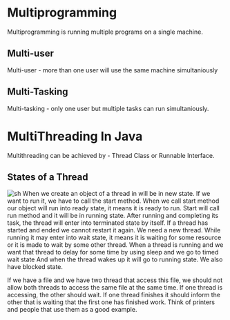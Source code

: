 # Multiprogramming 
Multiprogramming is running multiple programs on a single machine.
## Multi-user
Multi-user - more than one user will use the same machine simultaniously
## Multi-Tasking
Multi-tasking - only one user but multiple tasks can run simultaniously.

# MultiThreading In Java
Multithreading can be achieved by - Thread Class or Runnable Interface.   

## States of a Thread
![sh](https://user-images.githubusercontent.com/54545875/148078838-24b8bacd-1787-49d7-a69f-13c012112562.png)
When we create an object of a thread in will be in new state. If we want to run it, we have to call
the start method. When we call start method our object will run into ready state, it means it is ready to run.
Start will call run method and it will be in running state. After running and completing its task, the thread
will enter into terminated state by itself. If a thread has started and ended we cannot restart it again. We need a new thread.
While running it may enter into wait state, it means it is waiting for some resource or it is made to 
wait by some other thread. 
When a thread is running and we want that thread to delay for some time by using sleep and we go to timed wait state
And when the thread wakes up it will go to running state. We also have blocked state.

If we have a file and we have two thread that access this file, we should not allow both threads to access 
the same file at the same time. If one thread is accessing, the other should wait. If one thread finishes
it should inform the other that is waiting that the first one has finished work. Think of printers and people
that use them as a good example.
